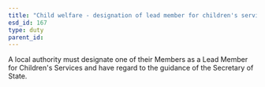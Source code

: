 ```yaml
---
title: "Child welfare - designation of lead member for children's services in England"
esd_id: 167
type: duty
parent_id:  
---
```


A local authority must designate one of their Members as a Lead Member for Children's Services and have regard to the guidance of the Secretary of State. 

